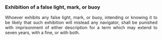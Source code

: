 ### Exhibition of a false light, mark, or buoy
<div style="text-align: justify">

Whoever exhibits any false light, mark, or buoy, intending or knowing it to be likely that such exhibition will mislead any navigator, shall be punished with imprisonment of either description for a term which may extend to seven years, with a fine, or with both.

</div>
